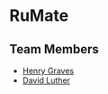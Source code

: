 # RuMate
## Team Members
* [Henry Graves](https://github.com/HenryGraves)
* [David Luther](https://github.com/david-luther)

